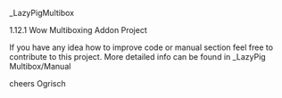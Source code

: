 _LazyPigMultibox 

1.12.1 Wow Multiboxing Addon Project

If you have any idea how to improve code or manual section feel free to contribute to this project.
More detailed info can be found in _LazyPig Multibox/Manual

cheers Ogrisch
